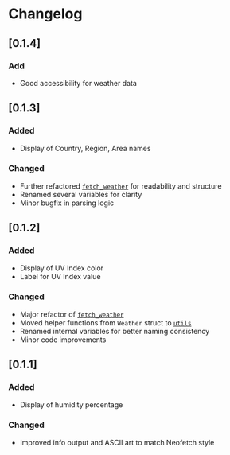 # Changelog

## [0.1.4]
### Add
- Good accessibility for weather data

## [0.1.3]
### Added
- Display of Country, Region, Area names

### Changed
- Further refactored [`fetch_weather`](src/weather/fetch_weather.rs) for readability and structure
- Renamed several variables for clarity
- Minor bugfix in parsing logic

## [0.1.2]
### Added
- Display of UV Index color
- Label for UV Index value

### Changed
- Major refactor of [`fetch_weather`](src/weather/fetch_weather.rs)
- Moved helper functions from `Weather` struct to [`utils`](src/weather/utils)
- Renamed internal variables for better naming consistency
- Minor code improvements

## [0.1.1]
### Added
- Display of humidity percentage

### Changed
- Improved info output and ASCII art to match Neofetch style
